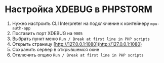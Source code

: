 # Настройка XDEBUG в PHPSTORM

1. Нужно настроить CLI Interpreter на подключение к контейнеру `mpu-auth-app`
2. Поставить порт XDEBUG на `9005`
3. Выбрать пункт меню `Run / Break at first line in PHP scripts`
4. Открыть страницу [http://127.0.0.1:1080](http://127.0.0.1:1080)
5. Сохранить сервер в открывшемся окне
6. Отключить опцию `Run / Break at first line in PHP scripts`
